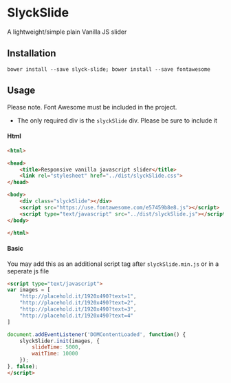 # SlyckSlide

A lightweight/simple plain Vanilla JS slider 

## Installation

`bower install --save slyck-slide; bower install --save fontawesome`

## Usage

Please note. Font Awesome must be included in the project. 

* The only required div is the `slyckSlide` div. Please be sure to include it
#### Html
```html
<html>

<head>
    <title>Responsive vanilla javascript slider</title>
    <link rel="stylesheet" href="../dist/slyckSlide.css">
</head>

<body>
    <div class="slyckSlide"></div>
    <script src="https://use.fontawesome.com/e57459b8e8.js"></script>
    <script type="text/javascript" src="../dist/slyckSlide.js"></script>
</body>

</html>
```

#### Basic

You may add this as an additional script tag after `slyckSlide.min.js` or in a seperate js file
```html
<script type="text/javascript">
var images = [
    "http://placehold.it/1920x490?text=1",
    "http://placehold.it/1920x490?text=2",
    "http://placehold.it/1920x490?text=3",
    "http://placehold.it/1920x490?text=4"
]

document.addEventListener('DOMContentLoaded', function() {
    slyckSlider.init(images, {
        slideTime: 5000,
        waitTime: 10000
    });
}, false);
</script>
```
